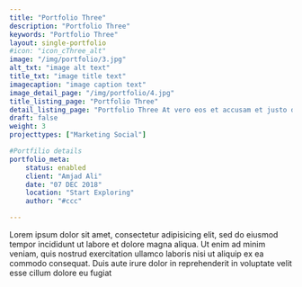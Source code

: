 ```yaml
---
title: "Portfolio Three"
description: "Portfolio Three"
keywords: "Portfolio Three"
layout: single-portfolio
#icon: "icon_cThree_alt"
image: "/img/portfolio/3.jpg"
alt_txt: "image alt text"
title_txt: "image title text"
imagecaption: "image caption text"
image_detail_page: "/img/portfolio/4.jpg"
title_listing_page: "Portfolio Three"
detail_listing_page: "Portfolio Three At vero eos et accusam et justo duo dolores et ea rebum. Stet gubergren no sea takimata sanctus est"
draft: false
weight: 3
projecttypes: ["Marketing Social"]

#Portfilio details
portfolio_meta:
    status: enabled
    client: "Amjad Ali"
    date: "07 DEC 2018"
    location: "Start Exploring"
    author: "#ccc"

---
```


Lorem ipsum dolor sit amet, consectetur adipisicing elit, sed do eiusmod tempor incididunt ut labore et dolore magna aliqua. Ut enim ad minim veniam, quis nostrud exercitation ullamco laboris nisi ut aliquip ex ea commodo consequat. Duis aute irure dolor in reprehenderit in voluptate velit esse cillum dolore eu fugiat